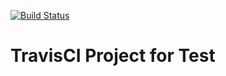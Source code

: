 [![Build Status](https://travis-ci.org/audrl1010/TravisCI_Test.svg?branch=master)](https://travis-ci.org/audrl1010/TravisCI_Test)

# TravisCI Project for Test